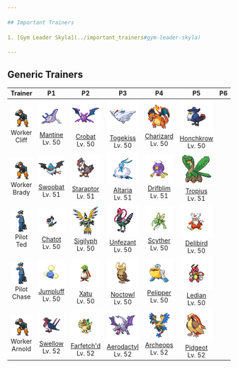 ```yaml
---

## Important Trainers

1. [Gym Leader Skyla](../important_trainers#gym-leader-skyla)

---
```


## Generic Trainers</h3>

| Trainer | P1 | P2 | P3 | P4 | P5 | P6 |
|:-------:|:--:|:--:|:--:|:--:|:--:|:--:|
| ![Worker Cliff](../../assets/trainers/worker.png)<br>Worker Cliff | ![Mantine](../../assets/sprites/mantine/front.png)<br>[Mantine](../../pokemon/mantine.wild_md/)<br>Lv. 50 | ![Crobat](../../assets/sprites/crobat/front.png)<br>[Crobat](../../pokemon/crobat.wild_md/)<br>Lv. 50 | ![Togekiss](../../assets/sprites/togekiss/front.png)<br>[Togekiss](../../pokemon/togekiss.wild_md/)<br>Lv. 50 | ![Charizard](../../assets/sprites/charizard/front.png)<br>[Charizard](../../pokemon/charizard.wild_md/)<br>Lv. 50 | ![Honchkrow](../../assets/sprites/honchkrow/front.png)<br>[Honchkrow](../../pokemon/honchkrow.wild_md/)<br>Lv. 50 |
| ![Worker Brady](../../assets/trainers/worker.png)<br>Worker Brady | ![Swoobat](../../assets/sprites/swoobat/front.png)<br>[Swoobat](../../pokemon/swoobat.wild_md/)<br>Lv. 51 | ![Staraptor](../../assets/sprites/staraptor/front.png)<br>[Staraptor](../../pokemon/staraptor.wild_md/)<br>Lv. 51 | ![Altaria](../../assets/sprites/altaria/front.png)<br>[Altaria](../../pokemon/altaria.wild_md/)<br>Lv. 51 | ![Drifblim](../../assets/sprites/drifblim/front.png)<br>[Drifblim](../../pokemon/drifblim.wild_md/)<br>Lv. 51 | ![Tropius](../../assets/sprites/tropius/front.png)<br>[Tropius](../../pokemon/tropius.wild_md/)<br>Lv. 51 |
| ![Pilot Ted](../../assets/trainers/pilot.png)<br>Pilot Ted | ![Chatot](../../assets/sprites/chatot/front.png)<br>[Chatot](../../pokemon/chatot.wild_md/)<br>Lv. 50 | ![Sigilyph](../../assets/sprites/sigilyph/front.png)<br>[Sigilyph](../../pokemon/sigilyph.wild_md/)<br>Lv. 50 | ![Unfezant](../../assets/sprites/unfezant/front.png)<br>[Unfezant](../../pokemon/unfezant.wild_md/)<br>Lv. 50 | ![Scyther](../../assets/sprites/scyther/front.png)<br>[Scyther](../../pokemon/scyther.wild_md/)<br>Lv. 50 | ![Delibird](../../assets/sprites/delibird/front.png)<br>[Delibird](../../pokemon/delibird.wild_md/)<br>Lv. 50 |
| ![Pilot Chase](../../assets/trainers/pilot.png)<br>Pilot Chase | ![Jumpluff](../../assets/sprites/jumpluff/front.png)<br>[Jumpluff](../../pokemon/jumpluff.wild_md/)<br>Lv. 50 | ![Xatu](../../assets/sprites/xatu/front.png)<br>[Xatu](../../pokemon/xatu.wild_md/)<br>Lv. 50 | ![Noctowl](../../assets/sprites/noctowl/front.png)<br>[Noctowl](../../pokemon/noctowl.wild_md/)<br>Lv. 50 | ![Pelipper](../../assets/sprites/pelipper/front.png)<br>[Pelipper](../../pokemon/pelipper.wild_md/)<br>Lv. 50 | ![Ledian](../../assets/sprites/ledian/front.png)<br>[Ledian](../../pokemon/ledian.wild_md/)<br>Lv. 50 |
| ![Worker Arnold](../../assets/trainers/worker.png)<br>Worker Arnold | ![Swellow](../../assets/sprites/swellow/front.png)<br>[Swellow](../../pokemon/swellow.wild_md/)<br>Lv. 52 | ![Farfetch'd](../../assets/sprites/farfetchd/front.png)<br>[Farfetch'd](../../pokemon/farfetchd.wild_md/)<br>Lv. 52 | ![Aerodactyl](../../assets/sprites/aerodactyl/front.png)<br>[Aerodactyl](../../pokemon/aerodactyl.wild_md/)<br>Lv. 52 | ![Archeops](../../assets/sprites/archeops/front.png)<br>[Archeops](../../pokemon/archeops.wild_md/)<br>Lv. 52 | ![Pidgeot](../../assets/sprites/pidgeot/front.png)<br>[Pidgeot](../../pokemon/pidgeot.wild_md/)<br>Lv. 52 |

